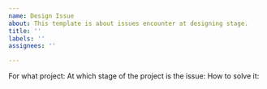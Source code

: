 ```yaml
---
name: Design Issue
about: This template is about issues encounter at designing stage.
title: ''
labels: ''
assignees: ''

---
```


For what project:
At which stage of the project is the issue:
How to solve it:

